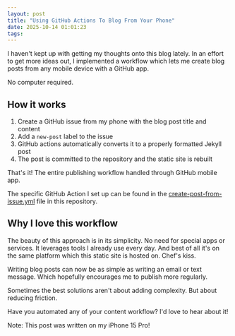 ```yaml
---
layout: post
title: "Using GitHub Actions To Blog From Your Phone"
date: 2025-10-14 01:01:23
tags:
---
```


I haven't kept up with getting my thoughts onto this blog lately. In an effort to get more ideas out, I implemented a workflow which lets me create blog posts from any mobile device with a GitHub app.

No computer required.

## How it works

1. Create a GitHub issue from my phone with the blog post title and content
2. Add a `new-post` label to the issue
3. GitHub actions automatically converts it to a properly formatted Jekyll post
4. The post is committed to the repository and the static site is rebuilt

That's it! The entire publishing workflow handled through GitHub mobile app.

The specific GitHub Action I set up can be found in the [create-post-from-issue.yml](https://github.com/alexle/alexle.github.com/blob/main/.github/workflows/create-post-from-issue.yml) file in this repository.

## Why I love this workflow

The beauty of this approach is in its simplicity. No need for special apps or services. It leverages tools I already use every day. And best of all it's on the same platform which this static site is hosted on. Chef's kiss.

Writing blog posts can now be as simple as writing an email or text message. Which hopefully encourages me to publish more regularly.

Sometimes the best solutions aren't about adding complexity. But about reducing friction.

Have you automated any of your content workflow? I'd love to hear about it!

Note: This post was written on my iPhone 15 Pro!
